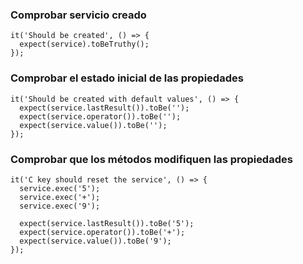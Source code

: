### Comprobar servicio creado

```
it('Should be created', () => {
  expect(service).toBeTruthy();
});
```
### Comprobar el estado inicial de las propiedades

```
it('Should be created with default values', () => {
  expect(service.lastResult()).toBe('');
  expect(service.operator()).toBe('');
  expect(service.value()).toBe('');
});
```
### Comprobar que los métodos modifiquen las propiedades

```
it('C key should reset the service', () => {
  service.exec('5');
  service.exec('+');
  service.exec('9');

  expect(service.lastResult()).toBe('5');
  expect(service.operator()).toBe('+');
  expect(service.value()).toBe('9');
});
```